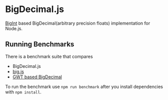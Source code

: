 # BigDecimal.js

[BigInt](https://developer.mozilla.org/en-US/docs/Web/JavaScript/Reference/Global_Objects/BigInt) based BigDecimal(arbitrary precision floats) implementation for Node.js.

## Running Benchmarks

There is a benchmark suite that compares 

* BigDecimal.js
* [big.js](https://github.com/MikeMcl/big.js)
* [GWT based BigDecimal](https://github.com/iriscouch/bigdecimal.js)

To run the benchmark use `npm run benchmark` after you install dependencies with `npm install`.
